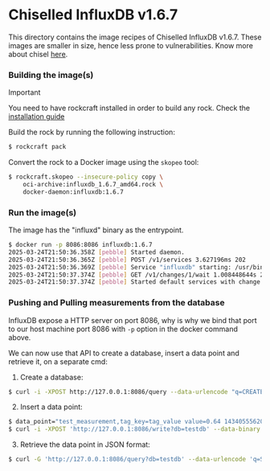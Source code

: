 # Chiselled InfluxDB v1.6.7

This directory contains the image recipes of Chiselled InfluxDB v1.6.7. These images are smaller in size,
hence less prone to vulnerabilities. Know more about chisel [here](https://github.com/canonical/chisel).

### Building the image(s)

> [!IMPORTANT]
> You need to have rockcraft installed in order to build any rock.  Check the [installation guide](https://documentation.ubuntu.com/rockcraft/en/latest/how-to/get-started/#getting-started)

Build the rock by running the following instruction:

```sh
$ rockcraft pack
```

Convert the rock to a Docker image using the `skopeo` tool:

```sh
$ rockcraft.skopeo --insecure-policy copy \
    oci-archive:influxdb_1.6.7_amd64.rock \
    docker-daemon:influxdb:1.6.7
```

### Run the image(s)

The image has the "influxd" binary as the entrypoint.

```sh
$ docker run -p 8086:8086 influxdb:1.6.7
2025-03-24T21:50:36.358Z [pebble] Started daemon.
2025-03-24T21:50:36.365Z [pebble] POST /v1/services 3.627196ms 202
2025-03-24T21:50:36.369Z [pebble] Service "influxdb" starting: /usr/bin/influxd
2025-03-24T21:50:37.374Z [pebble] GET /v1/changes/1/wait 1.008448644s 200
2025-03-24T21:50:37.374Z [pebble] Started default services with change 1.
```

### Pushing and Pulling measurements from the database

InfluxDB expose a HTTP server on port 8086, why is why we bind that port to our host machine
port 8086 with `-p` option in the docker command above.

We can now use that API to create a database, insert a data point and retrieve it,
on a separate cmd:

1. Create a database:

```sh
$ curl -i -XPOST http://127.0.0.1:8086/query --data-urlencode "q=CREATE DATABASE testdb"
```

2. Insert a data point:

```sh
$ data_point="test_measurement,tag_key=tag_value value=0.64 1434055562000000000"
$ curl -i -XPOST 'http://127.0.0.1:8086/write?db=testdb' --data-binary "${data_point}"
```

3. Retrieve the data point in JSON format:

```sh
$ curl -G 'http://127.0.0.1:8086/query?db=testdb' --data-urlencode 'q=SELECT * FROM "test_measurement"'
```
